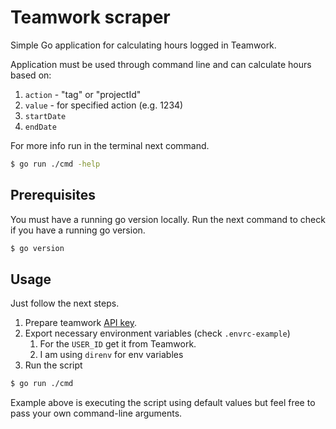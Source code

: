 # Teamwork scraper

Simple Go application for calculating hours logged in Teamwork. 

Application must be used through command line and can calculate hours based on: 
1. `action` - "tag" or "projectId" 
2. `value` - for specified action (e.g. 1234)
3. `startDate`
4. `endDate` 


For more info run in the terminal next command.
```bash
$ go run ./cmd -help
```

## Prerequisites
You must have a running go version locally. Run the next command to check if you have a running go version.
```bash
$ go version
```

## Usage
Just follow the next steps.
1. Prepare teamwork [API key](https://apidocs.teamwork.com/docs/teamwork/df5a63302d729-getting-started-with-the-teamwork-com-api). 
2. Export necessary environment variables (check `.envrc-example`)
   1. For the `USER_ID` get it from Teamwork.
   2. I am using `direnv` for env variables
3. Run the script
```bash
$ go run ./cmd
```
Example above is executing the script using default values but feel free to pass your own command-line arguments.